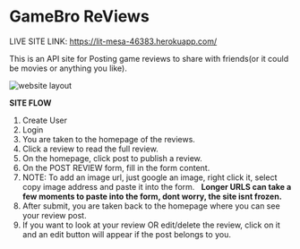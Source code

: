 # GameBro ReViews
LIVE SITE LINK:
https://lit-mesa-46383.herokuapp.com/

This is an API site for Posting game reviews to share with friends(or it could be movies or anything you like).

![website layout](https://user-images.githubusercontent.com/28571966/37611576-11f17800-2b79-11e8-987b-5a96b4f852e2.png)

**SITE FLOW**

1. Create User
2. Login
3. You are taken to the homepage of the reviews.
4. Click a review to read the full review.
5. On the homepage, click post to publish a review.
6. On the POST REVIEW form, fill in the form content.
7. NOTE: To add an image url, just google an image, right click it, select copy image address and paste it into the form.
   **Longer URLS can take a few moments to paste into the form, dont worry, the site isnt frozen.**
8. After submit, you are taken back to the homepage where you can see your review post.
9. If you want to look at your review OR edit/delete the review, click on it and an edit button will appear if the post belongs to you.
